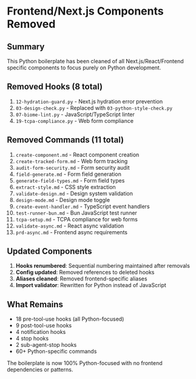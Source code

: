 # Frontend/Next.js Components Removed

## Summary
This Python boilerplate has been cleaned of all Next.js/React/Frontend specific components to focus purely on Python development.

## Removed Hooks (8 total)
1. `12-hydration-guard.py` - Next.js hydration error prevention
2. `03-design-check.py` - Replaced with `03-python-style-check.py`
3. `07-biome-lint.py` - JavaScript/TypeScript linter
4. `19-tcpa-compliance.py` - Web form compliance

## Removed Commands (11 total)
1. `create-component.md` - React component creation
2. `create-tracked-form.md` - Web form tracking
3. `audit-form-security.md` - Form security audit
4. `field-generate.md` - Form field generation
5. `generate-field-types.md` - Form field types
6. `extract-style.md` - CSS style extraction
7. `validate-design.md` - Design system validation
8. `design-mode.md` - Design mode toggle
9. `create-event-handler.md` - TypeScript event handlers
10. `test-runner-bun.md` - Bun JavaScript test runner
11. `tcpa-setup.md` - TCPA compliance for web forms
12. `validate-async.md` - React async validation
13. `prd-async.md` - Frontend async requirements

## Updated Components
1. **Hooks renumbered**: Sequential numbering maintained after removals
2. **Config updated**: Removed references to deleted hooks
3. **Aliases cleaned**: Removed frontend-specific aliases
4. **Import validator**: Rewritten for Python instead of JavaScript

## What Remains
- 18 pre-tool-use hooks (all Python-focused)
- 9 post-tool-use hooks
- 4 notification hooks
- 4 stop hooks
- 2 sub-agent-stop hooks
- 60+ Python-specific commands

The boilerplate is now 100% Python-focused with no frontend dependencies or patterns.
